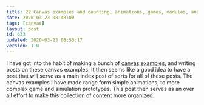 ```yaml
---
title: 22 Canvas examples and counting, animations, games, modules, and more.
date: 2020-03-23 08:48:00
tags: [canvas]
layout: post
id: 633
updated: 2020-03-23 08:53:17
version: 1.0
---
```


I have got into the habit of making a bunch of [canvas examples](https://developer.mozilla.org/en-US/docs/Web/API/Canvas_API/Tutorial), and writing posts on these canvas examples. It then seems like a good idea to have a post that will serve as a main index post of sorts for all of these posts. The canvas examples I have made range form simple animations, to more complex game and simulation prototypes. This post then serves as an over all effort to make this collection of content more organized.

<!-- more -->
